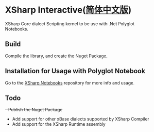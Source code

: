# XSharp Interactive([简体中文版](README_CN.md))

XSharp Core dialect Scripting kernel to be use with .Net Polyglot Notebooks.

## Build

Compile the library, and create the Nuget Package.

## Installation for Usage with Polyglot Notebook

Go to the [XSharp Notebooks](https://github.com/X-Sharp/xsharp-notebooks) repository for more info and usage.

## Todo

~~- Publish the Nuget Package~~
- Add support for other xBase dialects supported by XSharp Compiler
- Add support for the XSharp Runtime assembly
